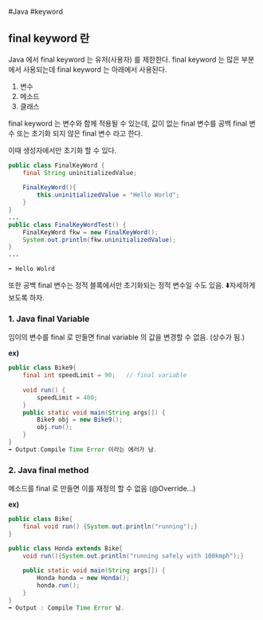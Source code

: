 #Java #keyword 

## final keyword 란

Java 에서 final keyword 는 유저(사용자) 를 제한한다.
final keyword 는 많은 부분에서 사용되는데 final keyword 는 아래에서 사용된다.
1. 변수
2. 메소드
3. 클래스

final keyword 는 변수와 함께 적용될 수 있는데, 값이 없는 final 변수를 공백 final 변수 또는 초기화 되지 않은 final 변수 라고 한다.

이때 생성자에서만 초기화 할 수 있다.

```java
public class FinalKeyWord {  
	final String uninitializedValue;  
	  
	FinalKeyWord(){  
		this.uninitializedValue = "Hello World";  
	}  
}
...
public class FinalKeyWordTest() {
	FinalKeyWord fkw = new FinalKeyWord();
	System.out.println(fkw.uninitializedValue);
}
...

➡️ Hello Wolrd
```

또한 공백 final 변수는 정적 블록에서만 초기화되는 정적 변수일 수도 있음. ⬇️자세하게 보도록 하자.


### 1. Java final Variable
임이의 변수를 final 로 만들면 final variable 의 값을 변경할 수 없음. (상수가 됨.)

**ex)**
```java
public class Bike9{
	final int speedLimit = 90;   // final variable
	
	void run() {
		speedLimit = 400;
	}
	public static void main(String args[]) {
		Bike9 obj = new Bike9();
		obj.run();
	}
}
➡️ Output:Compile Time Error 이라는 에러가 남.
```


### 2. Java final method
메소드를 final 로 만들면 이를 재정의 할 수 없음 (@Override...)

**ex)**
```java
public class Bike{
	final void run() {System.out.println("running");}
}

public class Honda extends Bike{
	void run(){System.out.println("running safely with 100kmph");}
	
	public static void main(String args[]) {
		Honda honda = new Honda();
		honda.run();
	}
}
➡️ Output : Compile Time Error 남.
```